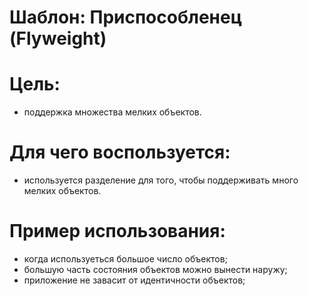 Шаблон: Приспособленец (Flyweight)
=
Цель:
=
- поддержка множества мелких объектов.

Для чего воспользуется:
=
- используется разделение для того, чтобы поддерживать много мелких объектов.

Пример использования:
=
- когда используеться большое число объектов;
- большую часть состояния объектов можно вынести наружу;
- приложение не завасит от идентичности объектов;
